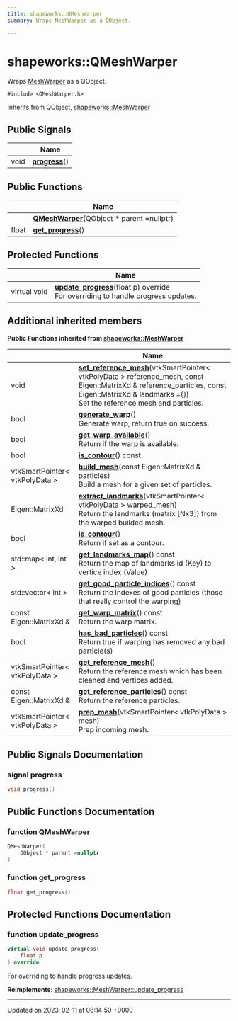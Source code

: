 ```yaml
---
title: shapeworks::QMeshWarper
summary: Wraps MeshWarper as a QObject. 

---
```


# shapeworks::QMeshWarper



Wraps [MeshWarper](../Classes/classshapeworks_1_1MeshWarper.md) as a QObject. 


`#include <QMeshWarper.h>`

Inherits from QObject, [shapeworks::MeshWarper](../Classes/classshapeworks_1_1MeshWarper.md)

## Public Signals

|                | Name           |
| -------------- | -------------- |
| void | **[progress](../Classes/classshapeworks_1_1QMeshWarper.md#signal-progress)**() |

## Public Functions

|                | Name           |
| -------------- | -------------- |
| | **[QMeshWarper](../Classes/classshapeworks_1_1QMeshWarper.md#function-qmeshwarper)**(QObject * parent =nullptr) |
| float | **[get_progress](../Classes/classshapeworks_1_1QMeshWarper.md#function-get-progress)**() |

## Protected Functions

|                | Name           |
| -------------- | -------------- |
| virtual void | **[update_progress](../Classes/classshapeworks_1_1QMeshWarper.md#function-update-progress)**(float p) override<br>For overriding to handle progress updates.  |

## Additional inherited members

**Public Functions inherited from [shapeworks::MeshWarper](../Classes/classshapeworks_1_1MeshWarper.md)**

|                | Name           |
| -------------- | -------------- |
| void | **[set_reference_mesh](../Classes/classshapeworks_1_1MeshWarper.md#function-set-reference-mesh)**(vtkSmartPointer< vtkPolyData > reference_mesh, const Eigen::MatrixXd & reference_particles, const Eigen::MatrixXd & landmarks ={})<br>Set the reference mesh and particles.  |
| bool | **[generate_warp](../Classes/classshapeworks_1_1MeshWarper.md#function-generate-warp)**()<br>Generate warp, return true on success.  |
| bool | **[get_warp_available](../Classes/classshapeworks_1_1MeshWarper.md#function-get-warp-available)**()<br>Return if the warp is available.  |
| bool | **[is_contour](../Classes/classshapeworks_1_1MeshWarper.md#function-is-contour)**() const |
| vtkSmartPointer< vtkPolyData > | **[build_mesh](../Classes/classshapeworks_1_1MeshWarper.md#function-build-mesh)**(const Eigen::MatrixXd & particles)<br>Build a mesh for a given set of particles.  |
| Eigen::MatrixXd | **[extract_landmarks](../Classes/classshapeworks_1_1MeshWarper.md#function-extract-landmarks)**(vtkSmartPointer< vtkPolyData > warped_mesh)<br>Return the landmarks (matrix [Nx3]) from the warped builded mesh.  |
| bool | **[is_contour](../Classes/classshapeworks_1_1MeshWarper.md#function-is-contour)**()<br>Return if set as a contour.  |
| std::map< int, int > | **[get_landmarks_map](../Classes/classshapeworks_1_1MeshWarper.md#function-get-landmarks-map)**() const<br>Return the map of landmarks id (Key) to vertice index (Value)  |
| std::vector< int > | **[get_good_particle_indices](../Classes/classshapeworks_1_1MeshWarper.md#function-get-good-particle-indices)**() const<br>Return the indexes of good particles (those that really control the warping)  |
| const Eigen::MatrixXd & | **[get_warp_matrix](../Classes/classshapeworks_1_1MeshWarper.md#function-get-warp-matrix)**() const<br>Return the warp matrix.  |
| bool | **[has_bad_particles](../Classes/classshapeworks_1_1MeshWarper.md#function-has-bad-particles)**() const<br>Return true if warping has removed any bad particle(s)  |
| vtkSmartPointer< vtkPolyData > | **[get_reference_mesh](../Classes/classshapeworks_1_1MeshWarper.md#function-get-reference-mesh)**()<br>Return the reference mesh which has been cleaned and vertices added.  |
| const Eigen::MatrixXd & | **[get_reference_particles](../Classes/classshapeworks_1_1MeshWarper.md#function-get-reference-particles)**() const<br>Return the reference particles.  |
| vtkSmartPointer< vtkPolyData > | **[prep_mesh](../Classes/classshapeworks_1_1MeshWarper.md#function-prep-mesh)**(vtkSmartPointer< vtkPolyData > mesh)<br>Prep incoming mesh.  |


## Public Signals Documentation

### signal progress

```cpp
void progress()
```


## Public Functions Documentation

### function QMeshWarper

```cpp
QMeshWarper(
    QObject * parent =nullptr
)
```


### function get_progress

```cpp
float get_progress()
```


## Protected Functions Documentation

### function update_progress

```cpp
virtual void update_progress(
    float p
) override
```

For overriding to handle progress updates. 

**Reimplements**: [shapeworks::MeshWarper::update_progress](../Classes/classshapeworks_1_1MeshWarper.md#function-update-progress)


-------------------------------

Updated on 2023-02-11 at 08:14:50 +0000